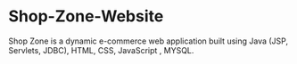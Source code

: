 # Shop-Zone-Website
Shop Zone is a dynamic e-commerce web application built using Java (JSP, Servlets, JDBC), HTML, CSS,  JavaScript , MYSQL.
